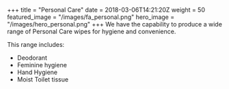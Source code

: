 +++
title = "Personal Care"
date = 2018-03-06T14:21:20Z
weight = 50
featured_image = "/images/fa_personal.png"
hero_image =  "/images/hero_personal.png"
+++
We have the capability to produce a wide range of Personal Care wipes for hygiene and convenience.

<!--more-->
This range includes:

* Deodorant
* Feminine hygiene
* Hand Hygiene
* Moist Toilet tissue

